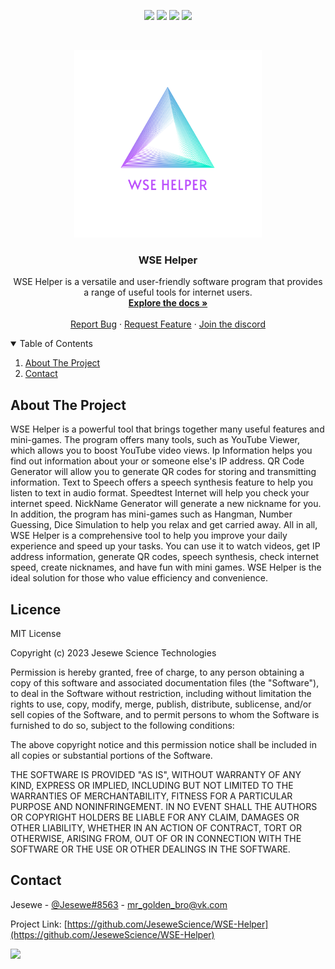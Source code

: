 <p align="center">
<img src=https://img.shields.io/github/stars/JeseweScience/WSE-Helper?style=for-the-badge&logo=appveyor&color=blue />
<img src=https://img.shields.io/github/forks/JeseweScience/WSE-Helper?style=for-the-badge&logo=appveyor&color=blue />
<img src=https://img.shields.io/github/issues/JeseweScience/WSE-Helper?style=for-the-badge&logo=appveyor&color=informational />
<img src=https://img.shields.io/github/issues-pr/JeseweScience/WSE-Helper?style=for-the-badge&logo=appveyor&color=informational />
</p>
<br />
<p align="center">
  <a>
    <img src="icon.png" alt="Logo" width="300" height="300">
  </a>
  
  <h3 align="center">WSE Helper</h3>

  <p align="center">
    WSE Helper is a versatile and user-friendly software program that provides a range of useful tools for internet users.
    <br />
    <a href="https://github.com/JeseweScience/WSE-Helper"><strong>Explore the docs »</strong></a>
    <br />
    <br />
    <a href="https://github.com/JeseweScience/WSE-Helper/issues">Report Bug</a>
    ·
    <a href="https://github.com/JeseweScience/WSE-Helper/issues">Request Feature</a>
      ·
    <a href="https://discord.com/invite/bEcFDDFfrj">Join the discord</a>
  </p>

<details open="open">
  <summary>Table of Contents</summary>
  <ol>
    <li>
      <a href="#about-the-project">About The Project</a>
    </li>
    <li><a href="#contact">Contact</a></li>
  </ol>
</details>

## About The Project

WSE Helper is a powerful tool that brings together many useful features and mini-games. The program offers many tools, such as YouTube Viewer, which allows you to boost YouTube video views. Ip Information helps you find out information about your or someone else's IP address. QR Code Generator will allow you to generate QR codes for storing and transmitting information. Text to Speech offers a speech synthesis feature to help you listen to text in audio format. Speedtest Internet will help you check your internet speed. NickName Generator will generate a new nickname for you. In addition, the program has mini-games such as Hangman, Number Guessing, Dice Simulation to help you relax and get carried away. All in all, WSE Helper is a comprehensive tool to help you improve your daily experience and speed up your tasks. You can use it to watch videos, get IP address information, generate QR codes, speech synthesis, check internet speed, create nicknames, and have fun with mini games. WSE Helper is the ideal solution for those who value efficiency and convenience.

## Licence

MIT License

Copyright (c) 2023 Jesewe Science Technologies

Permission is hereby granted, free of charge, to any person obtaining a copy
of this software and associated documentation files (the "Software"), to deal
in the Software without restriction, including without limitation the rights
to use, copy, modify, merge, publish, distribute, sublicense, and/or sell
copies of the Software, and to permit persons to whom the Software is
furnished to do so, subject to the following conditions:

The above copyright notice and this permission notice shall be included in all
copies or substantial portions of the Software.

THE SOFTWARE IS PROVIDED "AS IS", WITHOUT WARRANTY OF ANY KIND, EXPRESS OR
IMPLIED, INCLUDING BUT NOT LIMITED TO THE WARRANTIES OF MERCHANTABILITY,
FITNESS FOR A PARTICULAR PURPOSE AND NONINFRINGEMENT. IN NO EVENT SHALL THE
AUTHORS OR COPYRIGHT HOLDERS BE LIABLE FOR ANY CLAIM, DAMAGES OR OTHER
LIABILITY, WHETHER IN AN ACTION OF CONTRACT, TORT OR OTHERWISE, ARISING FROM,
OUT OF OR IN CONNECTION WITH THE SOFTWARE OR THE USE OR OTHER DEALINGS IN THE
SOFTWARE.

## Contact

Jesewe - [@Jesewe#8563](https://www.discordapp.com) - mr_golden_bro@vk.com

Project Link: [https://github.com/JeseweScience/WSE-Helper](https://github.com/JeseweScience/WSE-Helper)

<!-- Statistics -->  
<p>
<img src=https://komarev.com/ghpvc/?username=JeseweScience />
</p>
